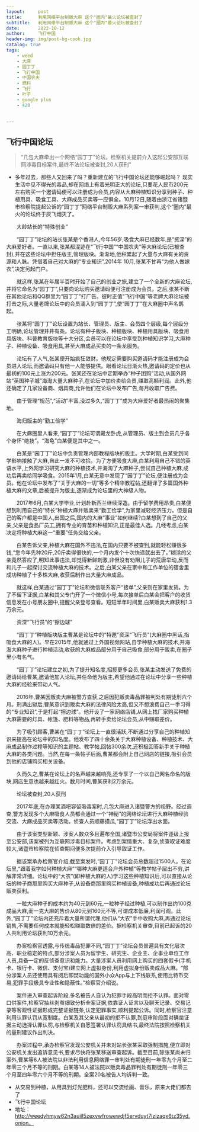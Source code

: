 ```yaml
---
layout:     post
title:      利用网络平台制贩大麻 这个"圈内"最火论坛被查封了
subtitle:   利用网络平台制贩大麻 这个"圈内"最火论坛被查封了
date:       2022-10-12
author:     飞行中国
header-img: img/post-bg-cook.jpg
catalog: true
tags:
    - weed
    - 大麻
    - 园丁丁
    - 飞行中国
    - 中国农夫
    - 燃料
    - 飞行
    - 叶子
    - google plus
    - 420
    
    
---
```




## 飞行中国论坛

> “几包大麻牵出一个网络“园丁丁”论坛。检察机关提前介入这起公安部互联网涉毒目标案件,最终不法论坛被查封,20人获刑”

- 多年过去，那些人又回来了吗？重新建立的飞行中国论坛还能够崛起吗？
    现实生活中见不得光的毒品,却在网络上有着光明正大的论坛,只要花人民币200元左右购买一个邀请码便可以注册成为会员,内容从大麻种植知识分享到种子、种植用具、吸食工具、大麻成品买卖等一应俱全。10月12日,随着由浙江省诸暨市检察院提起公诉的“园丁丁”网络平台制贩大麻系列案一审获判,这个“圈内”最火的论坛终于灰飞烟灭了。 

　　大龄站长的“特殊创业” 

　　“园丁丁”论坛的站长张某是个香港人,今年56岁,吸食大麻已经数年,是“资深”的大麻爱好者。一直以来,张某都混迹在“飞行中国”“中国农夫”等大麻论坛(已被查封),并在这些论坛中担任版主,管理版块。渐渐地,他积累起了大量与大麻有关的资源和人脉。凭借着自己对大麻的“专业知识”,2014年 10月,张某不甘再“为他人做嫁衣”,决定另起门户。 

　　就这样,张某在年届半百时开始了自己的创业之旅,建立了一个全新的大麻论坛,并将它命名为“园丁丁”,只要向论坛购买邀请码便可注册成为会员。之后,张某不断在其他论坛和QQ群里为“园丁丁”打广告。彼时正值“飞行中国”等老牌大麻论坛被打击之际,大量老牌论坛中的会员涌入到“园丁丁”,使“园丁丁”在大麻圈中声名鹊起。 

　　张某将“园丁丁”论坛设置为站长、管理员、版主、会员四个层级,每个层级分工明确,论坛管理井井有条。论坛有种子版块、种植版块、种植用具版块、吸食用具版块、科普教育版块等十大分区,会员可以在论坛中享受到种植知识学习,大麻种子、种植设备、吸食用具,甚至大麻成品买卖的一条龙服务。 

　　论坛有了人气,张某便开始疯狂敛财。他规定需要购买邀请码才能注册成为会员进入论坛,而邀请码只有他一人能够提供。眼看论坛日渐火热,邀请码的定价也从最初的100元上涨为200元。张某还在论坛中定期举办“种子团购”活动,从国外网站“英国种子城”海淘大量大麻种子,在论坛中加价卖给会员,赚取高额利润。此外,他还确定了几家设备商、烟具商,允许他们在论坛中发布广告,每月收取广告费。 

　　由于管理“规范”,“活动”丰富,没过多久,“园丁丁”成为大麻爱好者最热闹的聚集地。 

　　海归版主的“勤工俭学” 

　　在大麻圈里人看来,“园丁丁”论坛可谓藏龙卧虎,从管理员、版主到会员几乎各个身怀“绝技”。“海龟”白某便是其中之一。 

　　白某是“园丁丁”论坛中负责管理内部教程版块的版主。大学时期,白某受到同学影响接触了大麻,自此一发不可收拾。为了方便吸食大麻,白某利用自己不错的英语水平,上外网学习研究大麻的种植技术,并海淘了大麻种子,尝试自己种植大麻,成功后再卖给同学吸食。2015年1月,白某无意中发现了“园丁丁”论坛,便注册成为会员。他在论坛中发布了“关于大麻的一切”等多个精华教程帖,还翻译了多篇国外种植大麻的文章,后被提升为版主,逐渐成为论坛里的大神级人物。 

　　2017年6月,白某大学毕业,计划赴新西兰继续深造。由于留学费用昂贵,白某便想到利用自己的“特长”种植大麻并贩卖来“勤工俭学”,为家里减轻经济压力。但是自己的客户都是中国人,出国之后,国内的大麻“事业”如何继续?白某想到了自己的父亲,父亲是食品厂员工,拥有专业的育苗和种植知识,正是最佳人选。几经考虑,白某决定将种植大麻这一“重要”任务交给父亲。 

　　白某告诉父亲,种植大麻在国外不违法,在国内只要不被查到,就能轻松赚很多钱,“您今年先种20斤,20斤卖得很快的,一个月内发个十次快递就出去了。”糊涂的父亲竟然答应了,明知此事违法,却觉得新鲜刺激,非但没有劝阻儿子的荒唐举动,反而和儿子一起探讨交流种植大麻的技术。之后,白某父亲在家中和工作单位的宿舍里成功种植了十多株大麻,收获后制作出大量大麻成品。 

　　就这样,白某通过“园丁丁”论坛和微信联系客户“接单”,父亲则在家里发货。为了不留下证据,白某和其父专门开了一个微信小号,每次接单后白某会把客户的收货信息发在小号朋友圈中,提醒父亲登号查看。短短半年时间里,白某贩卖大麻获利1.3万余元。 

　　资深“飞行员”的“擦边球” 

　　“园丁丁”种植版块版主曹某是论坛中的“特邀”资深“飞行员”(大麻圈中黑话,指吸食大麻的人)。早在2015年,他就通过上外国视频网站,自学种植大麻的技术,并海淘大麻种子进行种植活动,收获的大麻成品部分用于自己吸食,部分用于贩卖,在圈子里小有名气。 

　　“园丁丁”论坛建立之初,为了提升知名度,招揽更多会员,张某主动发送了免费的邀请码给曹某,邀请他加入论坛,并任命他为版主,希望他通过在论坛中分享一些种植大麻的经验来带动人气。 

　　2016年,曹某因贩卖大麻被警方查获,之后因犯贩卖毒品罪被判处有期徒刑六个月。刑满出狱后,曹某意识到贩卖大麻的法律风险太高,但又不想浪费自己一手习得的“专业知识”,于是打起“擦边球”。他开设了一家网络店铺,从网上找厂家购买种植大麻需要的灯具、帐篷、肥料等物品,再转手卖给论坛会员,从中赚取差价。 

　　为了吸引顾客,曹某在“园丁丁”论坛上一直很活跃,不断通过分享自己的种植知识来提高在论坛中的知名度。他发布了四十余条关于大麻种植设备、种植技术、大麻成品制作过程等知识的主题帖、教学帖,回帖300余次,还积极回答新手关于种植大麻的各类问题。当然,在每一条帖子后面,曹某都会附上自己网店的链接,吸引会员到他的店铺购买相关设备。 

　　久而久之,曹某在论坛上的名声越来越响亮,还专享了一个以自己网名命名的版块,网店生意也越来越红火。数月时间,曹某获利2万余元。 

　　论坛被查封,20人获刑 

　　2017年底,在办理某酒吧容留吸毒案时,几包大麻进入诸暨警方的视野。经过调查,警方发现多个大麻吸食人员都会通过一个“神秘”的网络论坛进行大麻种植经验交流、大麻成品买卖等活动。侦查人员顺藤摸瓜,“园丁丁”论坛浮出水面。 

　　由于该案类型新颖、涉案人数众多且遍布全国,诸暨市公安局将案件逐级上报至公安部,该案被列为互联网涉毒目标案件。考虑到案情重大、复杂,侦查取证难度较大,诸暨市检察院在侦查期间便多次提前介入引导取证工作。 

　　据该案承办检察官介绍,截至案发时,“园丁丁”论坛会员总数超过1500人。在论坛里,“跟着我学如何种植大麻”“哪种大麻更适合户外种植”等教学帖子层出不穷,讲解非常详细。论坛中的“大农”(即种植大麻的人)学习这些种植知识后,可以直接从论坛的种子商那里购买大麻种子,从设备商那里购买种植设备,种植成功后再通过论坛贩卖获利。 

　　一粒大麻种子的成本约为40元到60元,一粒种子经过种植,可以制作出约100克成品大麻,而一克大麻的售价从80元到160元不等,可谓成本低廉,利润可观。此外,“园丁丁”论坛内还充斥着大量所谓代理,他们从“大农”手中收购大麻,再通过论坛销售,不需要任何成本就能轻松赚取数倍的差价。据检察机关审查,目前已起诉的20人共利用论坛获利10万余元。 

　　办案检察官透露,与传统毒品犯罪不同,“园丁丁”论坛会员普遍具有文化层次高、职业稳定的特点,部分涉案人员为留学生、研究生、企业主、企事业单位工作人员,具备一定的反侦查意识和能力。大量涉案人员利用网上购买的四套假卡(手机卡、银行卡、微信、支付宝)建立网上虚拟身份,利用虚拟身份贩卖成品大麻。“部分涉案人员还使用具有阅后即焚功能的国外小众App与上下线联系,使用比特币交易,犯罪手段极具专业性和隐蔽性。”检察官介绍说。 

　　案件进入审查起诉阶段,多名被告人自认为犯罪手段高明而拒不认罪。面对零口供案件,检察官抽丝剥茧细致分析全案证据,依靠证人证言以及聊天记录、交易记录等客观性证据形成完整证据链条,认定犯罪事实,顺利提起公诉。同时,检察官注意利用认罪认罚从宽制度。白某及其父亲从最初的拒不认罪,到庭审阶段面对确凿证据主动选择认罪认罚,与检察机关自愿签署认罪认罚具结书,最终法院按照检察机关的量刑建议作出判决。 

　　办案过程中,承办检察官发现公安机关并未对站长张某采取强制措施,便立即对公安机关发出追诉意见书,要求尽快将张某移送审查起诉。截至目前,除张某尚未归案外,曹某等6人被法院以非法利用信息网络罪一审判处有期徒刑一年零九个月至二年零三个月不等的刑期。白某等14人被法院以贩卖毒品罪判处有期徒刑一年零三个月至四年零六个月不等的刑期。全案20名被告人均诉判一致。

- 从交易到种植，从用具到灯光肥料，还可以交流绘画、音乐，原来大佬们都去了
-  飞行中国论坛
- 地址：http://weedyhmyw62n3auiil5zexvwfrowewdjf5ervduyt7izizaqx6tz35yd.onion。



